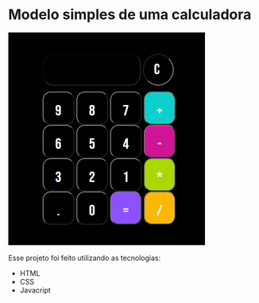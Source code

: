 # Modelo simples de uma calculadora

![alt](/.github/Calculator.png)

Esse projeto foi feito utilizando as tecnologias:

- HTML 
- CSS
- Javacript